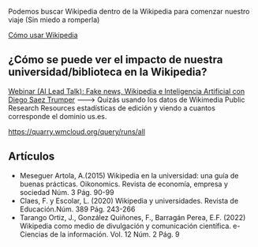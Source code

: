 
Podemos buscar Wikipedia dentro de la Wikipedia para comenzar nuestro viaje (Sin miedo a romperla)


[Cómo usar Wikipedia](https://www.youtube.com/watch?v=zufJRbOTdyw&ab_channel=WikimediaEspa%C3%B1a)


## ¿Cómo se puede ver el impacto de nuestra universidad/biblioteca en la Wikipedia?
[Webinar (AI Lead Talk): Fake news, Wikipedia e Inteligencia Artificial con Diego Saez Trumper](https://www.youtube.com/watch?v=qsUNZ72TQ9M) 🡒 Quizás usando los datos de Wikimedia Public Research Resources estadísticas de edición y viendo a cuantos corresponde el dominio us.es. 

https://quarry.wmcloud.org/query/runs/all


## Artículos
- Meseguer Artola, A.(2015) Wikipedia en la universidad: una guía de buenas prácticas.  Oikonomics. Revista de economía, empresa y sociedad Núm. 3 Pág. 90-99 
- Claes, F. y Escolar, L. (2020) Wikipedia y universidades. Revista de Educación.Núm. 389 Pág. 243-266 
- Tarango Ortiz, J., González Quiñones, F., Barragán Perea, E.F. (2022) Wikipedia como medio de divulgación y comunicación científica. e-Ciencias de la información. Vol. 12 Núm. 2 Pág. 9 	
